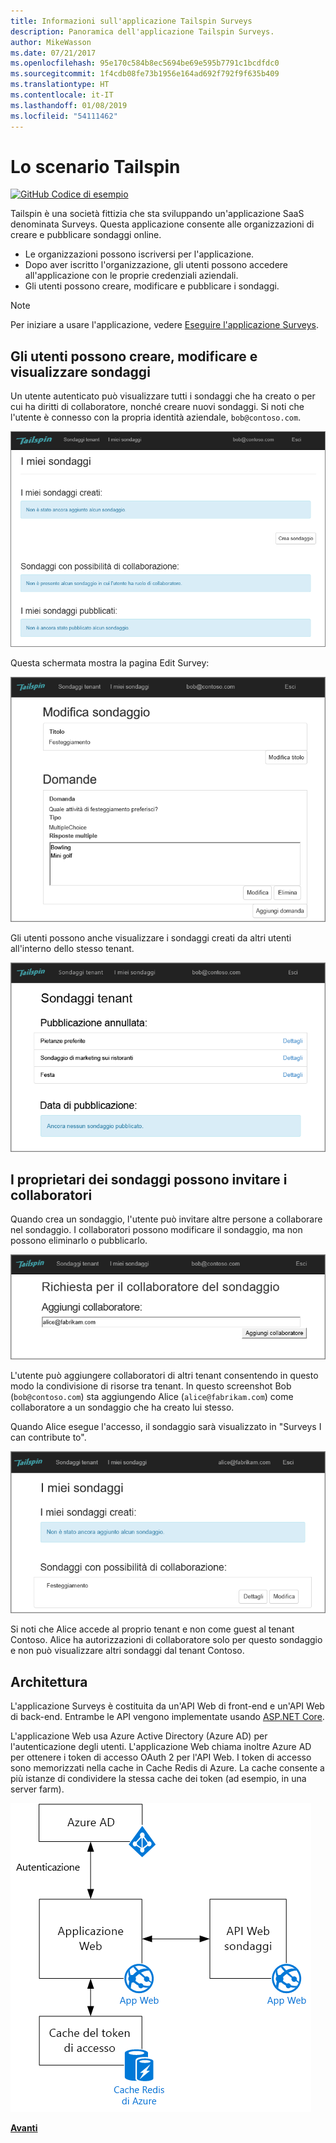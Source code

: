 ```yaml
---
title: Informazioni sull'applicazione Tailspin Surveys
description: Panoramica dell'applicazione Tailspin Surveys.
author: MikeWasson
ms.date: 07/21/2017
ms.openlocfilehash: 95e170c584b8ec5694be69e595b7791c1bcdfdc0
ms.sourcegitcommit: 1f4cdb08fe73b1956e164ad692f792f9f635b409
ms.translationtype: HT
ms.contentlocale: it-IT
ms.lasthandoff: 01/08/2019
ms.locfileid: "54111462"
---
```

# <a name="the-tailspin-scenario"></a>Lo scenario Tailspin

[![GitHub](../_images/github.png) Codice di esempio][sample application]

Tailspin è una società fittizia che sta sviluppando un'applicazione SaaS denominata Surveys. Questa applicazione consente alle organizzazioni di creare e pubblicare sondaggi online.

* Le organizzazioni possono iscriversi per l'applicazione.
* Dopo aver iscritto l'organizzazione, gli utenti possono accedere all'applicazione con le proprie credenziali aziendali.
* Gli utenti possono creare, modificare e pubblicare i  sondaggi.

> [!NOTE]
> Per iniziare a usare l'applicazione, vedere [Eseguire l'applicazione Surveys].

## <a name="users-can-create-edit-and-view-surveys"></a>Gli utenti possono creare, modificare e visualizzare sondaggi

Un utente autenticato può visualizzare tutti i sondaggi che ha creato o per cui ha diritti di collaboratore, nonché creare nuovi sondaggi. Si noti che l'utente è connesso con la propria identità aziendale, `bob@contoso.com`.

![App Surveys](./images/surveys-screenshot.png)

Questa schermata mostra la pagina Edit Survey:

![Modifica del sondaggio](./images/edit-survey.png)

Gli utenti possono anche visualizzare i sondaggi creati da altri utenti all'interno dello stesso tenant.

![Sondaggi del tenant](./images/tenant-surveys.png)

## <a name="survey-owners-can-invite-contributors"></a>I proprietari dei sondaggi possono invitare i collaboratori

Quando crea un sondaggio, l'utente può invitare altre persone a collaborare nel sondaggio. I collaboratori possono modificare il sondaggio, ma non possono eliminarlo o pubblicarlo.

![Aggiungere un collaboratore](./images/add-contributor.png)

L'utente può aggiungere collaboratori di altri tenant consentendo in questo modo la condivisione di risorse tra tenant. In questo screenshot Bob (`bob@contoso.com`) sta aggiungendo Alice (`alice@fabrikam.com`) come collaboratore a un sondaggio che ha creato lui stesso.

Quando Alice esegue l'accesso, il sondaggio sarà visualizzato in "Surveys I can contribute to".

![Collaboratore del sondaggio](./images/contributor.png)

Si noti che Alice accede al proprio tenant e non come guest al tenant Contoso. Alice ha autorizzazioni di collaboratore solo per questo sondaggio e non può visualizzare altri sondaggi dal tenant Contoso.

## <a name="architecture"></a>Architettura

L'applicazione Surveys è costituita da un'API Web di front-end e un'API Web di back-end. Entrambe le API vengono implementate usando [ASP.NET Core].

L'applicazione Web usa Azure Active Directory (Azure AD) per l'autenticazione degli utenti. L'applicazione Web chiama inoltre Azure AD per ottenere i token di accesso OAuth 2 per l'API Web. I token di accesso sono memorizzati nella cache in Cache Redis di Azure. La cache consente a più istanze di condividere la stessa cache dei token (ad esempio, in una server farm).

![Architettura](./images/architecture.png)

[**Avanti**][authentication]

<!-- links -->

[authentication]: authenticate.md

[Eseguire l'applicazione Surveys]: ./run-the-app.md
[ASP.NET Core]: /aspnet/core
[sample application]: https://github.com/mspnp/multitenant-saas-guidance
